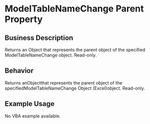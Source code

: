 # ModelTableNameChange Parent Property

## Business Description
Returns an Object that represents the parent object of the specified ModelTableNameChange object. Read-only.

## Behavior
Returns anObjectthat represents the parent object of the specifiedModelTableNameChange Object (Excel)object. Read-only.

## Example Usage
No VBA example available.